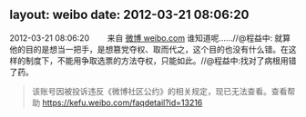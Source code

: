 layout: weibo
date: 2012-03-21 08:06:20
---
2012-03-21 08:06:20  &nbsp;&nbsp;&nbsp;&nbsp;&nbsp;&nbsp; 来自 <a href="http://weibo.com/" rel="nofollow">微博 weibo.com</a>
谁知道呢……//@程益中: 就算他的目的是想当一把手，是想篡党夺权、取而代之，这个目的也没有什么错。在这样的制度下，不能用争取选票的方法夺权，只能如此。//@程益中:找对了病根用错了药。
>  该账号因被投诉违反《微博社区公约》的相关规定，现已无法查看。查看帮助 https://kefu.weibo.com/faqdetail?id=13216
